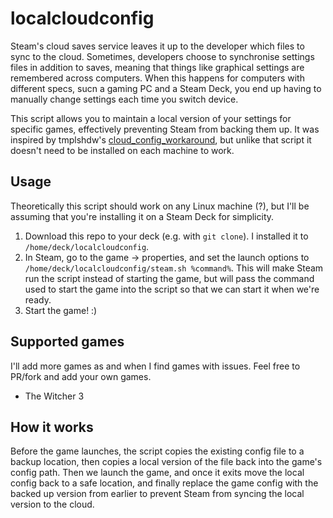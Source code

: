 # localcloudconfig

Steam's cloud saves service leaves it up to the developer which files to sync to the cloud. Sometimes, developers choose to synchronise settings files in addition to saves, meaning that things like graphical settings are remembered across computers. When this happens for computers with different specs, sucn a gaming PC and a Steam Deck, you end up having to manually change settings each time you switch device.

This script allows you to maintain a local version of your settings for specific games, effectively preventing Steam from backing them up. It was inspired by tmplshdw's [cloud_config_workaround](https://github.com/tmplshdw/cloud_config_workaround), but unlike that script it doesn't need to be installed on each machine to work.

## Usage

Theoretically this script should work on any Linux machine (?), but I'll be assuming that you're installing it on a Steam Deck for simplicity.

1. Download this repo to your deck (e.g. with `git clone`). I installed it to `/home/deck/localcloudconfig`.
2. In Steam, go to the game -> properties, and set the launch options to `/home/deck/localcloudconfig/steam.sh %command%`. This will make Steam run the script instead of starting the game, but will pass the command used to start the game into the script so that we can start it when we're ready.
3. Start the game! :)

## Supported games

I'll add more games as and when I find games with issues. Feel free to PR/fork and add your own games.

- The Witcher 3

## How it works

Before the game launches, the script copies the existing config file to a backup location, then copies a local version of the file back into the game's config path. Then we launch the game, and once it exits move the local config back to a safe location, and finally replace the game config with the backed up version from earlier to prevent Steam from syncing the local version to the cloud.
